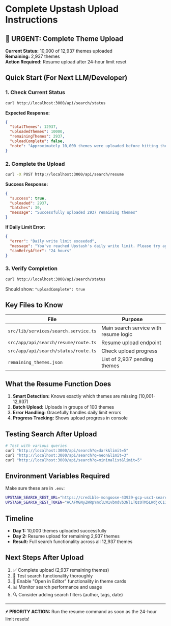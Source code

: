 # Complete Upstash Upload Instructions

## 🚨 URGENT: Complete Theme Upload

**Current Status:** 10,000 of 12,937 themes uploaded  
**Remaining:** 2,937 themes  
**Action Required:** Resume upload after 24-hour limit reset

## Quick Start (For Next LLM/Developer)

### 1. Check Current Status
```bash
curl http://localhost:3000/api/search/status
```

**Expected Response:**
```json
{
  "totalThemes": 12937,
  "uploadedThemes": 10000,
  "remainingThemes": 2937,
  "uploadComplete": false,
  "note": "Approximately 10,000 themes were uploaded before hitting the daily limit"
}
```

### 2. Complete the Upload
```bash
curl -X POST http://localhost:3000/api/search/resume
```

**Success Response:**
```json
{
  "success": true,
  "uploaded": 2937,
  "batches": 30,
  "message": "Successfully uploaded 2937 remaining themes"
}
```

**If Daily Limit Error:**
```json
{
  "error": "Daily write limit exceeded",
  "message": "You've reached Upstash's daily write limit. Please try again in 24 hours.",
  "canRetryAfter": "24 hours"
}
```

### 3. Verify Completion
```bash
curl http://localhost:3000/api/search/status
```

Should show: `"uploadComplete": true`

## Key Files to Know

| File | Purpose |
|------|---------|
| `src/lib/services/search.service.ts` | Main search service with resume logic |
| `src/app/api/search/resume/route.ts` | Resume upload endpoint |
| `src/app/api/search/status/route.ts` | Check upload progress |
| `remaining_themes.json` | List of 2,937 pending themes |

## What the Resume Function Does

1. **Smart Detection:** Knows exactly which themes are missing (10,001-12,937)
2. **Batch Upload:** Uploads in groups of 100 themes
3. **Error Handling:** Gracefully handles daily limit errors
4. **Progress Tracking:** Shows upload progress in console

## Testing Search After Upload

```bash
# Test with various queries
curl "http://localhost:3000/api/search?q=dark&limit=5"
curl "http://localhost:3000/api/search?q=neon&limit=3"  
curl "http://localhost:3000/api/search?q=minimalist&limit=5"
```

## Environment Variables Required

Make sure these are in `.env`:
```bash
UPSTASH_SEARCH_REST_URL="https://credible-mongoose-43939-gcp-usc1-search.upstash.io"
UPSTASH_SEARCH_REST_TOKEN="ACAFMGNyZWRpYmxlLW1vbmdvb3NlLTQzOTM5LWdjcC11c2MxYWRtaW5OR1kyT1dFNFlqa3ROemRtWmkwME1UQTRMVGd4WlRVdFl6RmpabU0yTW1GaE9USXo="
```

## Timeline

- **Day 1:** 10,000 themes uploaded successfully
- **Day 2:** Resume upload for remaining 2,937 themes
- **Result:** Full search functionality across all 12,937 themes

## Next Steps After Upload

1. ✅ Complete upload (2,937 remaining themes)
2. 🎯 Test search functionality thoroughly  
3. 🚀 Enable "Open in Editor" functionality in theme cards
4. 📊 Monitor search performance and usage
5. 🔍 Consider adding search filters (author, tags, date)

---

**⚡ PRIORITY ACTION:** Run the resume command as soon as the 24-hour limit resets!